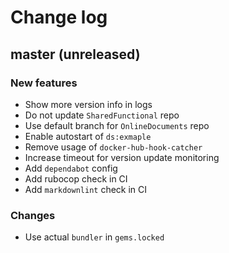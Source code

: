 # Change log

## master (unreleased)

### New features

* Show more version info in logs
* Do not update `SharedFunctional` repo
* Use default branch for `OnlineDocuments` repo
* Enable autostart of `ds:exmaple`
* Remove usage of `docker-hub-hook-catcher`
* Increase timeout for version update monitoring
* Add `dependabot` config
* Add rubocop check in CI
* Add `markdownlint` check in CI

### Changes

* Use actual `bundler` in `gems.locked`

